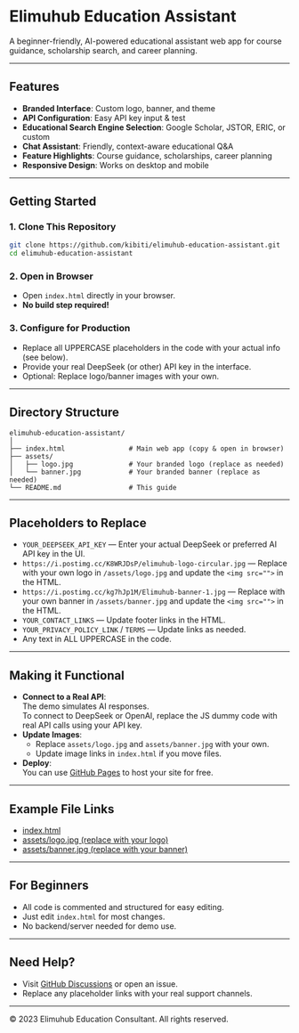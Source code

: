 # Elimuhub Education Assistant

A beginner-friendly, AI-powered educational assistant web app for course guidance, scholarship search, and career planning.

---

## Features

- **Branded Interface**: Custom logo, banner, and theme
- **API Configuration**: Easy API key input & test
- **Educational Search Engine Selection**: Google Scholar, JSTOR, ERIC, or custom
- **Chat Assistant**: Friendly, context-aware educational Q&A
- **Feature Highlights**: Course guidance, scholarships, career planning
- **Responsive Design**: Works on desktop and mobile

---

## Getting Started

### 1. Clone This Repository

```bash
git clone https://github.com/kibiti/elimuhub-education-assistant.git
cd elimuhub-education-assistant
```

### 2. Open in Browser

- Open `index.html` directly in your browser.
- **No build step required!**

### 3. Configure for Production

- Replace all UPPERCASE placeholders in the code with your actual info (see below).
- Provide your real DeepSeek (or other) API key in the interface.
- Optional: Replace logo/banner images with your own.

---

## Directory Structure

```
elimuhub-education-assistant/
│
├── index.html                # Main web app (copy & open in browser)
├── assets/
│   ├── logo.jpg              # Your branded logo (replace as needed)
│   └── banner.jpg            # Your branded banner (replace as needed)
└── README.md                 # This guide
```

---

## Placeholders to Replace

- `YOUR_DEEPSEEK_API_KEY` — Enter your actual DeepSeek or preferred AI API key in the UI.
- `https://i.postimg.cc/K8WRJDsP/elimuhub-logo-circular.jpg` — Replace with your own logo in `/assets/logo.jpg` and update the `<img src="">` in the HTML.
- `https://i.postimg.cc/kg7hJp1M/Elimuhub-banner-1.jpg` — Replace with your own banner in `/assets/banner.jpg` and update the `<img src="">` in the HTML.
- `YOUR_CONTACT_LINKS` — Update footer links in the HTML.
- `YOUR_PRIVACY_POLICY_LINK` / `TERMS` — Update links as needed.
- Any text in ALL UPPERCASE in the code.

---

## Making it Functional

- **Connect to a Real API**:  
  The demo simulates AI responses.  
  To connect to DeepSeek or OpenAI, replace the JS dummy code with real API calls using your API key.
- **Update Images**:
  - Replace `assets/logo.jpg` and `assets/banner.jpg` with your own.
  - Update image links in `index.html` if you move files.
- **Deploy**:  
  You can use [GitHub Pages](https://pages.github.com/) to host your site for free.

---

## Example File Links

- [index.html](./index.html)
- [assets/logo.jpg (replace with your logo)](./assets/logo.jpg)
- [assets/banner.jpg (replace with your banner)](./assets/banner.jpg)

---

## For Beginners

- All code is commented and structured for easy editing.
- Just edit `index.html` for most changes.
- No backend/server needed for demo use.

---

## Need Help?

- Visit [GitHub Discussions](https://github.com/kibiti/elimuhub-education-assistant/discussions) or open an issue.
- Replace any placeholder links with your real support channels.

---

© 2023 Elimuhub Education Consultant. All rights reserved.
